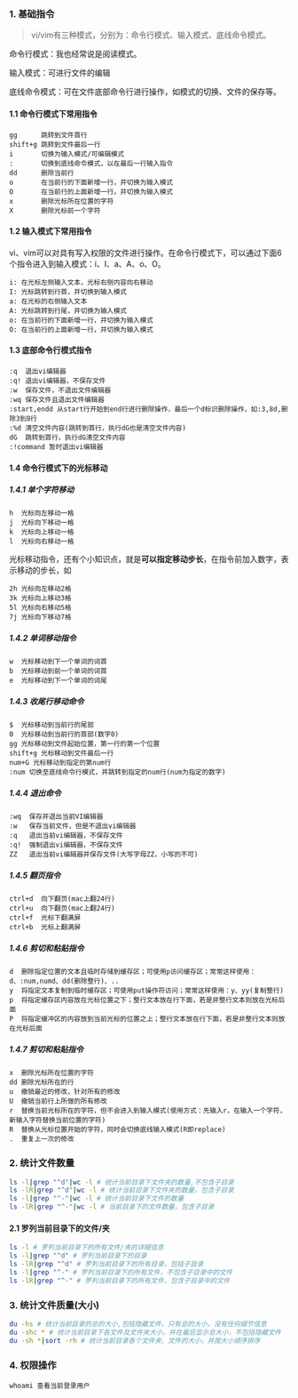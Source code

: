 ### 1. 基础指令

> vi/vim有三种模式，分别为：命令行模式、输入模式、底线命令模式。

命令行模式：我也经常说是阅读模式。

输入模式：可进行文件的编辑

底线命令模式：可在文件底部命令行进行操作，如模式的切换、文件的保存等。

#### 1.1 命令行模式下常用指令

```
gg      跳转到文件首行
shift+g 跳转到文件最后一行
i       切换为输入模式/可编辑模式
:       切换到底线命令模式，以在最后一行输入指令
dd      删除当前行
o       在当前行的下面新增一行，并切换为输入模式
O       在当前行的上面新增一行，并切换为输入模式
x       删除光标所在位置的字符
X       删除光标前一个字符
```

#### 1.2 输入模式下常用指令

vi、vim可以对具有写入权限的文件进行操作。在命令行模式下，可以通过下面6个指令进入到输入模式：i、I、a、A、o、O。

```
i: 在光标左侧输入文本，光标右侧内容向右移动
I: 光标跳转到行首，并切换到输入模式
a: 在光标的右侧输入文本
A: 光标跳转到行尾，并切换为输入模式
o: 在当前行的下面新增一行，并切换为输入模式
O: 在当前行的上面新增一行，并切换为输入模式
```

#### 1.3 底部命令行模式指令

```
:q  退出vi编辑器
:q! 退出vi编辑器，不保存文件
:w  保存文件，不退出文件编辑器
:wq 保存文件且退出文件编辑器
:start,endd 从start行开始到end行进行删除操作，最后一个d标识删除操作，如:3,8d,删除3到8行
:%d 清空文件内容(跳转到首行，执行dG也是清空文件内容)
dG  跳转到首行，执行dG清空文件内容
:!command 暂时退出vi编辑器
```

#### 1.4 命令行模式下的光标移动

##### 1.4.1 单个字符移动

```
h  光标向左移动一格
j  光标向下移动一格
k  光标向上移动一格
l  光标向右移动一格
```

光标移动指令，还有个小知识点，就是**可以指定移动步长**，在指令前加入数字，表示移动的步长，如

```
2h 光标向左移动2格
3k 光标向上移动3格
5l 光标向右移动5格
7j 光标向下移动7格
```

##### 1.4.2 单词移动指令

```
w  光标移动到下一个单词的词首
b  光标移动到前一个单词的词首
e  光标移动到下一个单词的词尾
```
##### 1.4.3 收尾行移动命令

```
$  光标移动到当前行的尾部
0  光标移动到当前行的首部(数字0)
gg 光标移动到文件起始位置，第一行的第一个位置
shift+g 光标移动到文件最后一行
num+G 光标移动到指定的第num行
:num 切换至底线命令行模式，并跳转到指定的num行(num为指定的数字)
```

##### 1.4.4 退出命令

```
:wq  保存并退出当前VI编辑器
:w   保存当前文件，但是不退出vi编辑器
:q   退出当前vi编辑器，不保存文件
:q!  强制退出vi编辑器，不保存文件
ZZ   退出当前vi编辑器并保存文件(大写字母ZZ，小写的不可)
```
##### 1.4.5 翻页指令

```
ctrl+d  向下翻页(mac上翻24行)
ctrl+u  向下翻页(mac上翻24行)
ctrl+f  光标下翻满屏
ctrl+b  光标上翻满屏
```

##### 1.4.6 剪切和粘贴指令

```
d  删除指定位置的文本且临时存储到缓存区；可使用p访问缓存区；常常这样使用：d、:num,numd、dd(删除整行)、.. 
y  将指定文本复制到临时缓存区；可使用put操作符访问；常常这样使用：y、yy(复制整行)
p  将指定缓存区内容放在光标位置之下；整行文本放在行下面，若是非整行文本则放在光标后面
P  将指定缓冲区的内容放到当前光标的位置之上；整行文本放在行下面，若是非整行文本则放在光标后面
```

##### 1.4.7 剪切和粘贴指令

```
x  删除光标所在位置的字符
dd 删除光标所在的行
u  撤销最近的修改，针对所有的修改
U  撤销当前行上所做的所有修改
r  替换当前光标所在的字符，但不会进入到输入模式(使用方式：先输入r，在输入一个字符，新输入字符替换当前位置的字符)
R  替换从光标位置开始的字符，同时会切换底线输入模式(R即replace)
.  重复上一次的修改
```
### 2. 统计文件数量

```bash
ls -l|grep "^d"|wc -l # 统计当前目录下文件夹的数量,不包含子目录
ls -lR|grep "^d"|wc -l # 统计当前目录下文件夹的数量，包含子目录
ls -l|grep "^-"|wc -l # 统计当前目录下文件的数量
ls -lR|grep "^-"|wc -l # 当前目录下的文件数量，包含子目录
```
#### 2.1 罗列当前目录下的文件/夹

```bash
ls -l # 罗列当前目录下的所有文件/夹的详细信息
ls -l|grep "^d" # 罗列当前目录下的目录
ls -lR|grep "^d" # 罗列当前目录下的所有目录，包括子目录
ls -l|grep "^-" # 罗列当前目录下的所有文件，不包含子目录中的文件
ls -lR|grep "^-" # 罗列当前目录下的所有文件，包含子目录中的文件
```

### 3. 统计文件质量(大小)

```bash
du -hs # 统计当前目录的总的大小,包括隐藏文件，只有总的大小，没有任何细节信息
du -shc * # 统计当前目录下各文件及文件夹大小，并在最后显示总大小，不包括隐藏文件
du -sh *|sort -rh # 统计当前目录各个文件夹、文件的大小，并按大小顺序排序
```

### 4. 权限操作

```
whoami 查看当前登录用户
```